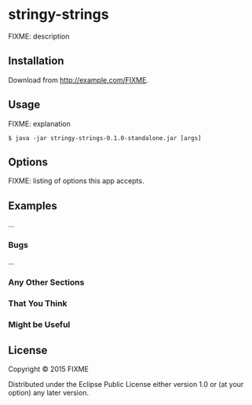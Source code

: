 # stringy-strings

FIXME: description

## Installation

Download from http://example.com/FIXME.

## Usage

FIXME: explanation

    $ java -jar stringy-strings-0.1.0-standalone.jar [args]

## Options

FIXME: listing of options this app accepts.

## Examples

...

### Bugs

...

### Any Other Sections
### That You Think
### Might be Useful

## License

Copyright © 2015 FIXME

Distributed under the Eclipse Public License either version 1.0 or (at
your option) any later version.
